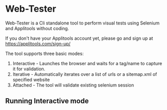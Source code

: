# Web-Tester
Web-Tester is a Cli standalone tool to perform visual tests using Selenium and Applitools without coding.

If you don't have your Applitools account yet, please go and sign up at https://applitools.com/sign-up/

The tool supports three basic modes:
1. Interactive - Launches the browser and waits for a tag/name to capture it for validation.
2. Iterative - Automatically iterates over a list of urls or a sitemap.xml of specified website
3. Attached - The tool will validate existing selenium session

## Running Interactive mode
